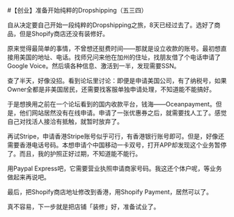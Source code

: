 #【创业】准备开始纯粹的Dropshipping（五三四）

自从决定要自己开始一段纯粹的Dropshipping之旅，8天已经过去了。选好了商品，但是Shopify商店还没有装修好。

原来觉得最简单的事情，不曾想还挺费时间——那就是设立收款的账号。最初想直接用美国的地址、电话。找师兄问来他在加州的住址，找朋友借了个电话申请了Google Voice。然后填各种信息、激活到一半，发现需要SSN。

查了半天，好像没招。看到论坛里讨论：即便是申请美国公司，有了纳税号，如果Owner全都是非美国居民，还需要找客服单独申请处理，不知道能不能搞好。

于是想换用之前在一个论坛看到的国内收款平台，钱海——Oceanpayment。但是，他们网站居然没有在线申请。申请了一张优惠券之后，就需要找人工了。感觉自己对找活人接洽有抵触，就暂时放弃了。

再试Stripe，申请香港Stripe账号似乎可行，有香港银行账号即可。但是，好像还需要香港电话号码。本想申请个中国移动一卡双号，打开APP却发现这个业务暂停了。而且，我的护照正好过期，不知道能不能行。

用Paypal Express吧，它需要营业执照申请商家号码。我这还个体户呢，等业务做起来再说吧。

最后，把Shopify商店地址修改到香港，用Shopify Payment，居然可以了。

真不容易，下一步就是把店铺「装修」好，准备试业了。